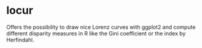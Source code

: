 locur
=====

Offers the possibility to draw nice Lorenz curves with ggplot2 and compute different disparity 
measures in R like the Gini coefficient or the index by Herfindahl.
